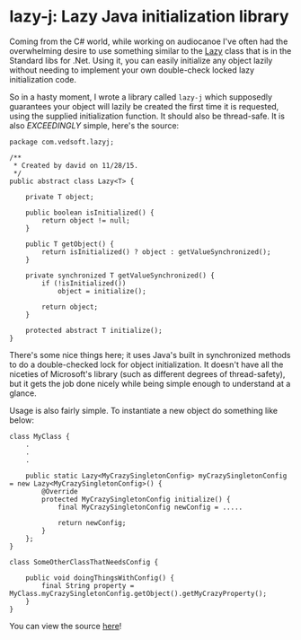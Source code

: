 # lazy-j: Lazy Java initialization library

Coming from the C# world, while working on audiocanoe I've often had the
overwhelming desire to use something similar to the
[Lazy](https://msdn.microsoft.com/en-us/library/dd642331%28v=vs.110%29.aspx)
class that is in the Standard libs for .Net. Using it, you can easily initialize
any object lazily without needing to implement your own double-check locked
lazy initialization code.

So in a hasty moment, I wrote a library called `lazy-j` which supposedly guarantees
your object will lazily be created the first time it is requested, using the
supplied initialization function. It should also be thread-safe. It is also
*EXCEEDINGLY* simple, here's the source:

```
package com.vedsoft.lazyj;

/**
 * Created by david on 11/28/15.
 */
public abstract class Lazy<T> {

	private T object;

	public boolean isInitialized() {
		return object != null;
	}

	public T getObject() {
		return isInitialized() ? object : getValueSynchronized();
	}

	private synchronized T getValueSynchronized() {
		if (!isInitialized())
			object = initialize();

		return object;
	}

	protected abstract T initialize();
}
```

There's some nice things here; it uses Java's built in synchronized methods to
do a double-checked lock for object initialization. It doesn't have all the
niceties of Microsoft's library (such as different degrees of thread-safety),
but it gets the job done nicely while being simple enough to understand at a
glance.

Usage is also fairly simple. To instantiate a new object do something like below:

```
class MyClass {
    .
    .
    .

    public static Lazy<MyCrazySingletonConfig> myCrazySingletonConfig = new Lazy<MyCrazySingletonConfig>() {
        @Override
		protected MyCrazySingletonConfig initialize() {
            final MyCrazySingletonConfig newConfig = .....

            return newConfig;
        }
    };    
}

class SomeOtherClassThatNeedsConfig {

    public void doingThingsWithConfig() {
        final String property = MyClass.myCrazySingletonConfig.getObject().getMyCrazyProperty();
    }
}
```

You can view the source [here](https://github.com/danrien/lazy-j)!
